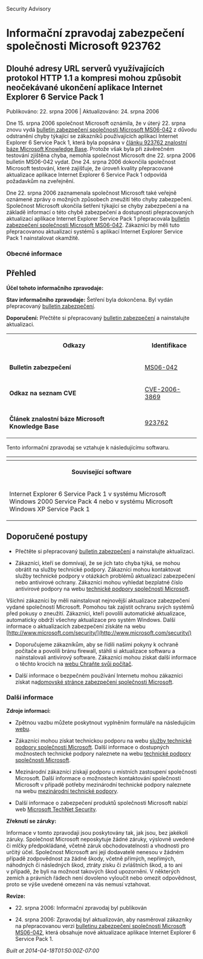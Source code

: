 ﻿---
Title: Informační zpravodaj zabezpečení společnosti Microsoft 923762

TOCTitle: 923762

ms:assetid: 923762

ms:mtpsurl: https://technet.microsoft.com/cs-CZ/library/923762(v=Security.10)

ms:contentKeyID: 61223551

---

Security Advisory

# Informační zpravodaj zabezpečení společnosti Microsoft 923762 #

## Dlouhé adresy URL serverů využívajících protokol HTTP 1.1 a kompresi mohou způsobit neočekávané ukončení aplikace Internet Explorer 6 Service Pack 1 ##

Publikováno: 22. srpna 2006 | Aktualizováno: 24. srpna 2006

Dne 15. srpna 2006 společnost Microsoft oznámila, že v úterý 22. srpna znovu vydá [bulletin zabezpečení společnosti Microsoft MS06-042](http://technet.microsoft.com/security/bulletin/ms06-042) z důvodu odstranění chyby týkající se zákazníků používajících aplikaci Internet Explorer 6 Service Pack 1, která byla popsána v [článku 923762 znalostní báze Microsoft Knowledge Base](http://support.microsoft.com/kb/923762/). Protože však byla při závěrečném testování zjištěna chyba, nemohla společnost Microsoft dne 22. srpna 2006 bulletin MS06-042 vydat. Dne 24. srpna 2006 dokončila společnost Microsoft testování, které zajišťuje, že úroveň kvality přepracované aktualizace aplikace Internet Explorer 6 Service Pack 1 odpovídá požadavkům na zveřejnění.

Dne 22. srpna 2006 zaznamenala společnost Microsoft také veřejně oznámené zprávy o možných způsobech zneužití této chyby zabezpečení. Společnost Microsoft ukončila šetření týkající se chyby zabezpečení a na základě informací o této chybě zabezpečení a dostupnosti přepracovaných aktualizací aplikace Internet Explorer Service Pack 1 přepracovala [bulletin zabezpečení společnosti Microsoft MS06-042](http://technet.microsoft.com/security/bulletin/ms06-042). Zákazníci by měli tuto přepracovanou aktualizaci systémů s aplikací Internet Explorer Service Pack 1 nainstalovat okamžitě.

### Obecné informace ###

## Přehled ##

**Účel tohoto informačního zpravodaje:**

**Stav informačního zpravodaje:** Šetření byla dokončena. Byl vydán přepracovaný [bulletin zabezpečení](http://technet.microsoft.com/security/bulletin/ms06-042).

**Doporučení:** Přečtěte si přepracovaný [bulletin zabezpečení](http://technet.microsoft.com/security/bulletin/ms06-042) a nainstalujte aktualizaci.

<table style=“border:1px solid black;”>

<tr>

<th>

Odkazy
</th>
<th>

Identifikace
</th></tr>
<tr>

<td>

**Bulletin zabezpečení**
</td>
<td>

[MS06-042](http://technet.microsoft.com/security/bulletin/ms06-042)
</td></tr>
<tr>

<td>

**Odkaz na seznam CVE**
</td>
<td>

[CVE-2006-3869](http://www.cve.mitre.org/cgi-bin/cvename.cgi?name=cve-2006-3869)
</td></tr>
<tr>

<td>

**Článek znalostní báze Microsoft Knowledge Base**
</td>
<td>

[923762](http://support.microsoft.com/kb/923762)
</td></tr>
</table>

Tento informační zpravodaj se vztahuje k následujícímu softwaru.

<table style=“border:1px solid black;”>

<tr>

<th>

</th></tr>
<tr>

<th colspan="1">

Související software
</th></tr>
<tr>

<td>

Internet Explorer 6 Service Pack 1 v systému Microsoft Windows 2000 Service Pack 4 nebo v systému Microsoft Windows XP Service Pack 1
</td></tr>
</table>

## Doporučené postupy ##

* Přečtěte si přepracovaný [bulletin zabezpečení](http://technet.microsoft.com/security/bulletin/ms06-042) a nainstalujte aktualizaci.

* Zákazníci, kteří se domnívají, že se jich tato chyba týká, se mohou obrátit na služby technické podpory. Zákazníci mohou kontaktovat služby technické podpory v otázkách problémů aktualizací zabezpečení nebo antivirové ochrany. Zákazníci mohou vyhledat bezplatné číslo antivirové podpory na webu [technické podpory společnosti Microsoft](http://support.microsoft.com/security/).

Všichni zákazníci by měli nainstalovat nejnovější aktualizace zabezpečení vydané společností Microsoft. Pomohou tak zajistit ochranu svých systémů před pokusy o zneužití. Zákazníci, kteří povolili automatické aktualizace, automaticky obdrží všechny aktualizace pro systém Windows. Další informace o aktualizacích zabezpečení získáte na webu [http://www.microsoft.com/security/](http://www.microsoft.com/security/)

* Doporučujeme zákazníkům, aby se řídili našimi pokyny k ochraně počítače a povolili bránu firewall, stáhli si aktualizace softwaru a nainstalovali antivirový software. Zákazníci mohou získat další informace o těchto krocích na [webu Chraňte svůj počítač](http://www.microsoft.com/protect).

* Další informace o bezpečném používání Internetu mohou zákazníci získat na[domovské stránce zabezpečení společnosti Microsoft](http://www.microsoft.com/cze/security).

### Další informace ###

**Zdroje informací:**

* Zpětnou vazbu můžete poskytnout vyplněním formuláře na následujícím [webu](https://support.microsoft.com/common/survey.aspx?scid=sw;en;1257&amp;amp;showpage=1&amp;amp;ws=technet&amp;amp;sd=tech).

* Zákazníci mohou získat technickou podporu na webu [služby technické podpory společnosti Microsoft](http://go.microsoft.com/fwlink/?linkid=21131). Další informace o dostupných možnostech technické podpory naleznete na webu [technické podpory společnosti Microsoft](http://support.microsoft.com/).

* Mezinárodní zákazníci získají podporu u místních zastoupení společnosti Microsoft. Další informace o možnostech kontaktování společnosti Microsoft v případě potřeby mezinárodní technické podpory naleznete na webu [mezinárodní technické podpory](http://go.microsoft.com/fwlink/?linkid=21155).

* Další informace o zabezpečení produktů společnosti Microsoft nabízí web [Microsoft TechNet Security](http://www.microsoft.com/cze/technet/security/).

**Zřeknutí se záruky:**

Informace v tomto zpravodaji jsou poskytovány tak, jak jsou, bez jakékoli záruky. Společnost Microsoft neposkytuje žádné záruky, výslovně uvedené či mlčky předpokládané, včetně záruk obchodovatelnosti a vhodnosti pro určitý účel. Společnost Microsoft ani její dodavatelé nenesou v žádném případě zodpovědnost za žádné škody, včetně přímých, nepřímých, náhodných či následných škod, ztráty zisku či zvláštních škod, a to ani v případě, že byli na možnost takových škod upozorněni. V některých zemích a právních řádech není dovoleno vyloučit nebo omezit odpovědnost, proto se výše uvedené omezení na vás nemusí vztahovat.

**Revize:**

* 22. srpna 2006: Informační zpravodaj byl publikován

* 24. srpna 2006: Zpravodaj byl aktualizován, aby nasměroval zákazníky na přepracovanou verzi [bulletinu zabezpečení společnosti Microsoft MS06-042](http://technet.microsoft.com/security/bulletin/ms06-042), která obsahuje nové aktualizace aplikace Internet Explorer 6 Service Pack 1.

*Built at 2014-04-18T01:50:00Z-07:00*


